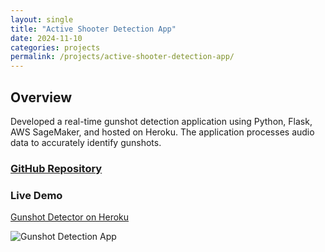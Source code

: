 ```yaml
---
layout: single
title: "Active Shooter Detection App"
date: 2024-11-10
categories: projects
permalink: /projects/active-shooter-detection-app/
---
```


## Overview

Developed a real-time gunshot detection application using Python, Flask, AWS SageMaker, and hosted on Heroku. The application processes audio data to accurately identify gunshots.

### [GitHub Repository](https://github.com/williamjowens/active-shooter-detection-app)

### Live Demo
[Gunshot Detector on Heroku](https://active-shooter-detector-498b6f2f6a9c.herokuapp.com/)

![Gunshot Detection App](/assets/images/active-shooter-detection-app.png)